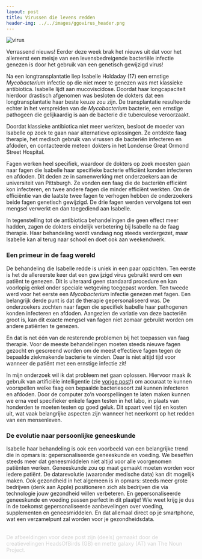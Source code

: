 ```yaml
---
layout: post
title: Virussen die levens redden
header-img: ../../images/ggovirus_header.png
---
```


![virus](../../images/ggovirus.png)
<br>

Verrassend nieuws! Eerder deze week brak het nieuws uit dat voor het allereerst een meisje van een levensbedreigende bacteriële infectie genezen is door het gebruik van een genetisch gewijzigd virus! 

Na een longtransplantatie liep Isabelle Holdaday (17) een ernstige <i>Mycobacterium</i> infectie op die niet meer te genezen was met klassieke antibiotica. Isabelle lijdt aan mucoviscidose. Doordat haar longcapaciteit hierdoor drastisch afgenomen was besloten de dokters dat een longtransplantatie haar beste keuze zou zijn. De transplantatie resulteerde echter in het verspreiden van de <i>Mycobacterium</i> bacterie, een ernstige pathogeen die gelijkaardig is aan de bacterie die tuberculose veroorzaakt.

Doordat klassieke antibiotica niet meer werkten, besloot de moeder van Isabelle op zoek te gaan naar alternatieve oplossingen. Ze ontdekte faag therapie, het medisch gebruik van virussen die bacteriën infecteren en afdoden, en contacteerde meteen dokters in het Londense Great Ormond Street Hospital. 

Fagen werken heel specifiek, waardoor de dokters op zoek moesten gaan naar fagen die Isabelle haar specifieke bacterie efficiënt konden infecteren en afdoden. Dit deden ze in samenwerking met onderzoekers aan de universiteit van Pittsburgh. Ze vonden een faag die de bacteriën efficiënt kon infecteren, en twee andere fagen die minder efficiënt werkten. Om de efficiëntie van die laatste twee fagen te verhogen hebben de onderzoekers beide fagen genetisch gewijzigd. De drie fagen werden vervolgens tot een mengsel verwerkt en dan toegediend aan Isabelle. 

In tegenstelling tot de antibiotica behandelingen die geen effect meer hadden, zagen de dokters eindelijk verbetering bij Isabelle na de faag therapie. Haar behandeling wordt vandaag nog steeds verdergezet, maar Isabelle kan al terug naar school en doet ook aan weekendwerk.

### Een primeur in de faag wereld

De behandeling die Isabelle redde is uniek in een paar opzichten. Ten eerste is het de allereerste keer dat een gewijzigd virus gebruikt werd om een patiënt te genezen. Dit is uiteraard geen standaard procedure en kan voorlopig enkel onder speciale wetgeving toegepast worden. Ten tweede werd voor het eerste een <i>Mycobacterium</i> infectie genezen met fagen. Een belangrijk derde punt is dat de therapie gepersonaliseerd was. De onderzoekers zochten naar fagen die specifiek Isabelle haar pathogenen konden infecteren en afdoden. Aangezien de variatie van deze bacteriën groot is, kan dit exacte mengsel van fagen niet zomaar gebruikt worden om andere patiënten te genezen. 

En dat is net één van de resterende problemen bij het toepassen van faag therapie. Voor de meeste behandelingen moeten steeds nieuwe fagen gezocht en gescreend worden om de meest effectieve fagen tegen de bepaalde ziekmakende bacterie te vinden. Daar is niet altijd tijd voor wanneer de patiënt met een ernstige infectie zit!

In mijn onderzoek wil ik dat probleem net gaan oplossen. Hiervoor maak ik gebruik van artificiële intelligentie (zie [vorige post](https://ciliblog.github.io/intelligentie/)!) om accuraat te kunnen voorspellen welke faag een bepaalde bacteriesoort zal kunnen infecteren en afdoden. Door de computer zo’n voorspellingen te laten maken kunnen we erna veel specifieker enkele fagen testen in het labo, in plaats van honderden te moeten testen op goed geluk. Dit spaart veel tijd en kosten uit, wat vaak belangrijke aspecten zijn wanneer het neerkomt op het redden van een mensenleven.

### De evolutie naar persoonlijke geneeskunde

Isabelle haar behandeling is ook een voorbeeld van een belangrijke trend die in opmars is: gepersonaliseerde geneeskunde en voeding. We beseffen steeds meer dat geneesmiddelen niet altijd voor alle voorgenomen patiënten werken. Geneeskunde zou op maat gemaakt moeten worden voor iedere patiënt. De datarevolutie (waaronder medische data) kan dit mogelijk maken. Ook gezondheid in het algemeen is in opmars: steeds meer grote bedrijven (denk aan Apple) positioneren zich als bedrijven die via technologie jouw gezondheid willen verbeteren. En gepersonaliseerde geneeskunde en voeding passen perfect in dit plaatje! Wie weet krijg je dus in de toekomst gepersonaliseerde aanbevelingen over voeding, supplementen en geneesmiddelen. En dat allemaal direct op je smartphone, wat een verzamelpunt zal worden voor je gezondheidsdata.


<br>
<font color='lightgray'>De afbeeldingen voor deze post zijn (deels) gemaakt door de creatievelingen HeadsOfBirds (GB) en mette galaxy (AT) van The Noun Project.</font>
<br>

